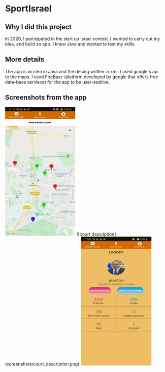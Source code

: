 # SportIsrael

## Why I did this project
In 2020, I participated in the start up Israel contest.
I wanted to carry out my idea, and build an app.
I knew Java and wanted to test my skills.

## More details
The app is wrriten in Java and the desing written in xml.
I used google's api to the maps.
I used FireBase (platform developed by google that offers free data-base serviece) for the app to be user-sesitive.

## Screenshots from the app
![MAP](screenshots/map.png)
![court description] (screenshots/court_description.png)
![profile](screenshots/profile.png)